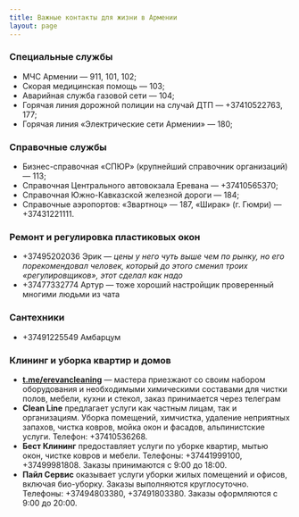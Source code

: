 ```yaml
---
title: Важные контакты для жизни в Армении
layout: page
---
```


### Специальные службы

- МЧС Армении — 911, 101, 102;
- Скорая медицинская помощь — 103;
- Аварийная служба газовой сети — 104;
- Горячая линия дорожной полиции на случай ДТП — +37410522763, 177;
- Горячая линия «Электрические сети Армении» — 180;

### Справочные службы

- Бизнес-справочная «СПЮР» (крупнейший справочник организаций) — 113;
- Справочная Центрального автовокзала Еревана — +37410565370;
- Справочная Южно-Кавказской железной дороги — 184;
- Справочные аэропортов: «Звартноц» — 187, «Ширак» (г. Гюмри) — +37431221111.

### Ремонт и регулировка пластиковых окон

- +37495202036 Эрик — *цены у него чуть выше чем по рынку, но его порекомендовал человек, который до этого сменил троих «регулировщиков», этот сделал как надо*
- +37477332774 Артур — тоже хороший настройщик проверенный многими людьми из чата

### Сантехники

- +37491225549 Амбарцум

### Клининг и уборка квартир и домов

- **[t.me/erevancleaning](https://t.me/erevancleaning)** — мастера приезжают со своим набором оборудования и необходимыми химическими составами для чистки полов, мебели, кухни и стекол, заказ принимается через телеграм
- **Clean Line** предлагает услуги как частным лицам, так и организациям. Уборка помещений, химчистка, удаление неприятных запахов, чистка ковров, мойка окон и фасадов, альпинистские услуги. Телефон: +37410536268.
- **Бест Клининг** предоставляет услуги по уборке квартир, мытью окон, чистке ковров и мебели. Телефоны: +37441999100, +37499981808. Заказы принимаются с 9:00 до 18:00.
- **Пайл Сервис** оказывает услуги уборки жилых помещений и офисов, включая био-уборку. Заказы выполняются круглосуточно. Телефоны: +37494803380, +37491803380. Заказы оформляются с 9:00 до 20:00.
